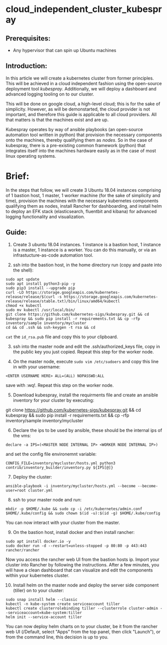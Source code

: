 # cloud_independent_cluster_kubespray

## Prerequisites:

- Any hypervisor that can spin up Ubuntu machines

## Introduction:

In this article we will create a kubernetes cluster from former principles. This will be achieved in a cloud independent fashion using the open-source deployment tool *kubespray*. Additionally, we will deploy a dashboard and advanced logging tooling on to our cluster.

This will be done on google cloud, a high-level cloud; this is for the sake of simplicity. However, as will be demonstarted, the cloud provider is not important, and therefore this guide is applicable to all cloud providers. All that matters is that the machines exist and are up.

Kubespray operates by way of ansible playbooks (an open-source automation tool written in python) that provision the necessary components onto the machines, thereby qualifying them as *nodes*. So in the case of kubespray, there is a pre-existing common framework (python) that integrates itself into the machines hardware easily as in the case of most linux operating systems.

# Brief:

In the steps that follow, we will create 3 Ubuntu 18.04 instances comprising of 1 bastion host, 1 master, 1 worker machine (for the sake of simplicity and time), provision the machines with the necessary kubernetes components qualifying them as nodes, install Rancher for dashboarding, and install helm to deploy an  EFK stack (elasticsearch, fluentbit and kibana) for advanced logging functionality and visualization.

## Guide:

1. Create 3 ubuntu 18.04 instances. 1 instance is a bastion host, 1 instance is a master, 1 instance is a worker. You can do this manually, or via an infrastucture-as-code automation tool.

2. ssh into the bastion host, in the home directory run (copy and paste into the shell):

```
sudo apt update
sudo apt install python3-pip -y
sudo pip3 install --upgrade pip
curl -LO https://storage.googleapis.com/kubernetes-release/release/$(curl -s https://storage.googleapis.com/kubernetes-release/release/stable.txt)/bin/linux/amd64/kubectl
chmod +x kubectl
sudo mv kubectl /usr/local/bin/
git clone https://github.com/kubernetes-sigs/kubespray.git && cd kubespray && sudo pip install -r requirements.txt && cp -rfp inventory/sample inventory/mycluster
cd && cd .ssh && ssh-keygen -t rsa && cd
```

`cat` the `id_rsa.pub` file and copy this to your clipboard.

3. ssh into the master node and edit the .ssh/authorized_keys file, copy in the public key you just copied. Repeat this step for the worker node.

4. On the master node, execute `sudo vim /etc/sudoers` and copy this line in with your username:

`<ENTER USERNAME HERE> ALL=(ALL) NOPASSWD:ALL`

save with :wq!. Repeat this step on the worker node.

5. Download kubespray, install the requirments file and create an ansible inventory for your cluster by executing:

git clone https://github.com/kubernetes-sigs/kubespray.git && cd kubespray && sudo pip install -r requirements.txt && cp -rfp inventory/sample inventory/mycluster

6. Declare the ips to be used by ansible, these should be the internal ips of the vms:

`declare -a IPS=(<MASTER NODE INTERNAL IP> <WORKER NODE INTERNAL IP>)`

and set the config file environemnt variable:

`CONFIG_FILE=inventory/mycluster/hosts.yml python3 contrib/inventory_builder/inventory.py ${IPS[@]}`

7. Deploy the cluster:

`ansible-playbook -i inventory/mycluster/hosts.yml --become --become-user=root cluster.yml`

8. ssh to your master node and run:

`mkdir -p $HOME/.kube && sudo cp -i /etc/kubernetes/admin.conf $HOME/.kube/config && sudo chown $(id -u):$(id -g) $HOME/.kube/config`

You can now interact with your cluster from the master.

9. On the bastion host, install docker and then install rancher:

```
sudo apt install docker.io -y
sudo docker run -d --restart=unless-stopped -p 80:80 -p 443:443 rancher/rancher
```

Now you access the rancher web UI from the bastion hosts ip. Import your cluster into Rancher by following the instructions. After a few minutes, you will have a clean dashboard that can visualize and edit the components within your kubernetes cluster.

10. Install helm on the master node and deploy the server side component (tiller) on to your cluster:

```
sudo snap install helm --classic
kubectl -n kube-system create serviceaccount tiller
kubectl create clusterrolebinding tiller --clusterrole cluster-admin --serviceaccount=kube-system:tiller
helm init --service-account tiller
```

You can now deploy helm charts on to your cluster, be it from the rancher web UI (<cluster name>/Default, select "Apps" from the top panel, then click "Launch"), or from the command line, this decision is up to you.
